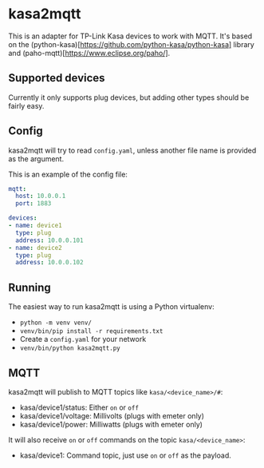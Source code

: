# kasa2mqtt

This is an adapter for TP-Link Kasa devices to work with MQTT. It's based on the
(python-kasa)[https://github.com/python-kasa/python-kasa] library and
(paho-mqtt)[https://www.eclipse.org/paho/].

## Supported devices

Currently it only supports plug devices, but adding other types should be fairly easy.

## Config

kasa2mqtt will try to read `config.yaml`, unless another file name is provided as the argument.

This is an example of the config file:

```yaml
mqtt:
  host: 10.0.0.1
  port: 1883

devices:
- name: device1
  type: plug
  address: 10.0.0.101
- name: device2
  type: plug
  address: 10.0.0.102
```

## Running

The easiest way to run kasa2mqtt is using a Python virtualenv:

- `python -m venv venv/`
- `venv/bin/pip install -r requirements.txt`
- Create a `config.yaml` for your network
- `venv/bin/python kasa2mqtt.py`

## MQTT

kasa2mqtt will publish to MQTT topics like `kasa/<device_name>/#`:

- kasa/device1/status: Either `on` or `off`
- kasa/device1/voltage: Millivolts (plugs with emeter only)
- kasa/device1/power: Milliwatts (plugs with emeter only)

It will also receive `on` or `off` commands on the topic `kasa/<device_name>`:

- kasa/device1: Command topic, just use `on` or `off` as the payload.
